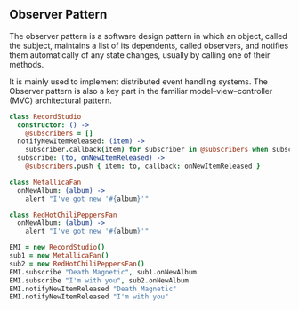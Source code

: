 ## Observer Pattern
The observer pattern is a software design pattern in which an object, called the subject, maintains a list of its dependents,
called observers, and notifies them automatically of any state changes, usually by calling one of their methods.

It is mainly used to implement distributed event handling systems. The Observer pattern is also a key part in the
familiar model–view–controller (MVC) architectural pattern.


```coffeescript
class RecordStudio
  constructor: () ->
    @subscribers = []
  notifyNewItemReleased: (item) ->
    subscriber.callback(item) for subscriber in @subscribers when subscriber.item is item
  subscribe: (to, onNewItemReleased) ->
    @subscribers.push { item: to, callback: onNewItemReleased }

class MetallicaFan
  onNewAlbum: (album) ->
    alert "I've got new '#{album}'"

class RedHotChiliPeppersFan
  onNewAlbum: (album) ->
    alert "I've got new '#{album}'"

EMI = new RecordStudio()
sub1 = new MetallicaFan()
sub2 = new RedHotChiliPeppersFan()
EMI.subscribe "Death Magnetic", sub1.onNewAlbum
EMI.subscribe "I'm with you", sub2.onNewAlbum
EMI.notifyNewItemReleased "Death Magnetic"
EMI.notifyNewItemReleased "I'm with you"
```
